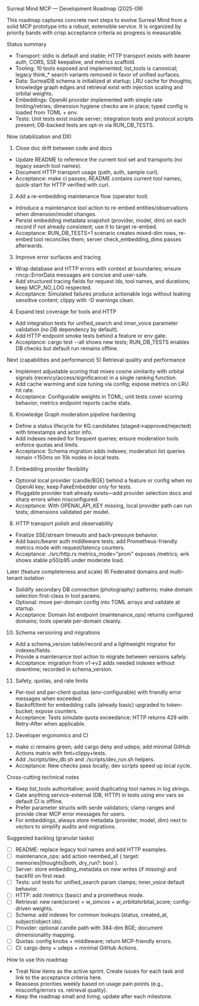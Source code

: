 Surreal Mind MCP — Development Roadmap (2025-09)

This roadmap captures concrete next steps to evolve Surreal Mind from a solid MCP prototype into a robust, extensible service. It is organized by priority bands with crisp acceptance criteria so progress is measurable.

Status summary
- Transport: stdio is default and stable; HTTP transport exists with bearer auth, CORS, SSE keepalive, and metrics scaffold.
- Tooling: 10 tools exposed and implemented; list_tools is canonical; legacy think_* search variants removed in favor of unified surfaces.
- Data: SurrealDB schema is initialized at startup; LRU cache for thoughts; knowledge graph edges and retrieval exist with injection scaling and orbital weights.
- Embeddings: OpenAI provider implemented with simple rate limiting/retries; dimension hygiene checks are in place; typed config is loaded from TOML + env.
- Tests: Unit tests exist inside server; integration tests and protocol scripts present; DB-backed tests are opt-in via RUN_DB_TESTS.

Now (stabilization and DX)
1) Close doc drift between code and docs
- Update README to reference the current tool set and transports (no legacy search tool names).
- Document HTTP transport usage (path, auth, sample curl).
- Acceptance: make ci passes; README contains current tool names; quick-start for HTTP verified with curl.

2) Add a re-embedding maintenance flow (operator tool)
- Introduce a maintenance tool action to re-embed entities/observations when dimension/model changes.
- Persist embedding metadata snapshot (provider, model, dim) on each record if not already consistent; use it to target re-embed.
- Acceptance: RUN_DB_TESTS=1 scenario creates mixed-dim rows, re-embed tool reconciles them; server check_embedding_dims passes afterwards.

3) Improve error surfaces and tracing
- Wrap database and HTTP errors with context at boundaries; ensure rmcp::ErrorData messages are concise and user-safe.
- Add structured tracing fields for request ids, tool names, and durations; keep MCP_NO_LOG respected.
- Acceptance: Simulated failures produce actionable logs without leaking sensitive content; clippy with -D warnings clean.

4) Expand test coverage for tools and HTTP
- Add integration tests for unified_search and inner_voice parameter validation (no DB dependency by default).
- Add HTTP endpoint smoke tests behind a feature or env gate.
- Acceptance: cargo test --all shows new tests; RUN_DB_TESTS enables DB checks but default run remains offline.

Next (capabilities and performance)
5) Retrieval quality and performance
- Implement adjustable scoring that mixes cosine similarity with orbital signals (recency/access/significance) in a single ranking function.
- Add cache warming and size tuning via config; expose metrics on LRU hit rate.
- Acceptance: Configurable weights in TOML; unit tests cover scoring behavior; metrics endpoint reports cache stats.

6) Knowledge Graph moderation pipeline hardening
- Define a status lifecycle for KG candidates (staged→approved/rejected) with timestamps and actor info.
- Add indexes needed for frequent queries; ensure moderation tools enforce quotas and limits.
- Acceptance: Schema migration adds indexes; moderation list queries remain <150ms on 10k nodes in local tests.

7) Embedding provider flexibility
- Optional local provider (candle/BGE) behind a feature or config when no OpenAI key; keep FakeEmbedder only for tests.
- Pluggable provider trait already exists—add provider selection docs and sharp errors when misconfigured.
- Acceptance: With OPENAI_API_KEY missing, local provider path can run tests; dimensions validated per model.

8) HTTP transport polish and observability
- Finalize SSE/stream timeouts and back-pressure behavior.
- Add basic/bearer auth middleware tests; add Prometheus-friendly metrics mode with request/latency counters.
- Acceptance: ./src/http.rs metrics_mode="prom" exposes /metrics; wrk shows stable p50/p95 under moderate load.

Later (feature completeness and scale)
9) Federated domains and multi-tenant isolation
- Solidify secondary DB connection (photography) patterns; make domain selection first-class in tool params.
- Optional: move per-domain config into TOML arrays and validate at startup.
- Acceptance: Domain list endpoint (maintenance_ops) returns configured domains; tools operate per-domain cleanly.

10) Schema versioning and migrations
- Add a schema_version table/record and a lightweight migrator for indexes/fields.
- Provide a maintenance tool action to migrate between versions safely.
- Acceptance: migration from v1→v2 adds needed indexes without downtime; recorded in schema_version.

11) Safety, quotas, and rate limits
- Per-tool and per-client quotas (env-configurable) with friendly error messages when exceeded.
- Backoff/limit for embedding calls (already basic) upgraded to token-bucket; expose counters.
- Acceptance: Tests simulate quota exceedance; HTTP returns 429 with Retry-After when applicable.

12) Developer ergonomics and CI
- make ci remains green; add cargo deny and udeps; add minimal GitHub Actions matrix with fmt+clippy+tests.
- Add ./scripts/dev_db.sh and ./scripts/dev_run.sh helpers.
- Acceptance: New checks pass locally; dev scripts speed up local cycle.

Cross-cutting technical notes
- Keep list_tools authoritative; avoid duplicating tool names in log strings.
- Gate anything service-external (DB, HTTP) in tests using env vars so default CI is offline.
- Prefer parameter structs with serde validators; clamp ranges and provide clear MCP error messages for users.
- For embeddings, always store metadata (provider, model, dim) next to vectors to simplify audits and migrations.

Suggested backlog (granular tasks)
- [ ] README: replace legacy tool names and add HTTP examples.
- [ ] maintenance_ops: add action reembed_all { target: memories|thoughts|both, dry_run?: bool }.
- [ ] Server: store embedding_metadata on new writes (if missing) and backfill on first read.
- [ ] Tests: unit tests for unified_search param clamps; inner_voice default behavior.
- [ ] HTTP: add /metrics (basic) and a prometheus mode.
- [ ] Retrieval: new rank(score) = w_sim*cos + w_orbital*orbital_score; config-driven weights.
- [ ] Schema: add indexes for common lookups (status, created_at, subject/object ids).
- [ ] Provider: optional candle path with 384-dim BGE; document dimensionality mapping.
- [ ] Quotas: config knobs + middleware; return MCP-friendly errors.
- [ ] CI: cargo deny + udeps + minimal GitHub Actions.

How to use this roadmap
- Treat Now items as the active sprint. Create issues for each task and link to the acceptance criteria here.
- Reassess priorities weekly based on usage pain points (e.g., misconfig/errors vs. retrieval quality).
- Keep the roadmap small and living; update after each milestone.
